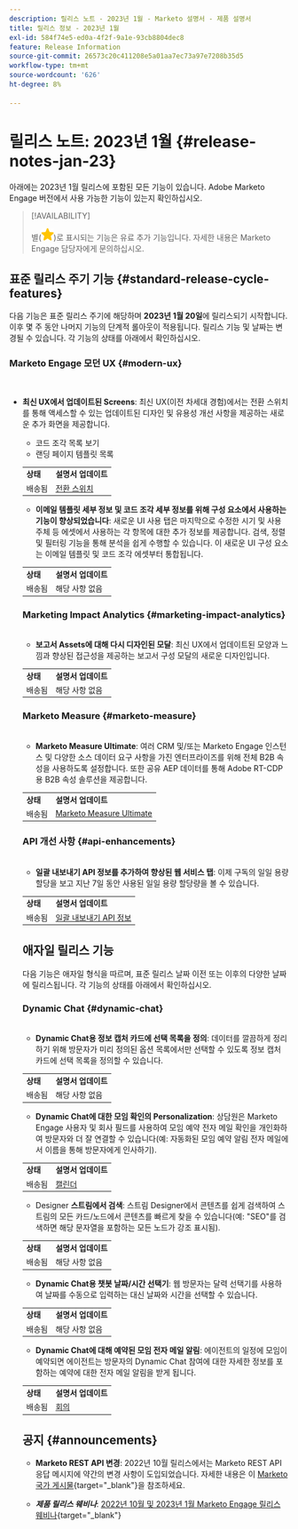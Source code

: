 ```yaml
---
description: 릴리스 노트 - 2023년 1월 - Marketo 설명서 - 제품 설명서
title: 릴리스 정보 - 2023년 1월
exl-id: 584f74e5-ed0a-4f2f-9a1e-93cb8804dec8
feature: Release Information
source-git-commit: 26573c20c411208e5a01aa7ec73a97e7208b35d5
workflow-type: tm+mt
source-wordcount: '626'
ht-degree: 8%

---
```


# 릴리스 노트: 2023년 1월 {#release-notes-jan-23}

아래에는 2023년 1월 릴리스에 포함된 모든 기능이 있습니다. Adobe Marketo Engage 버전에서 사용 가능한 기능이 있는지 확인하십시오.

>[!AVAILABILITY]
>
>별(![별](assets/yellow-star.png))로 표시되는 기능은 유료 추가 기능입니다. 자세한 내용은 Marketo Engage 담당자에게 문의하십시오.

## 표준 릴리스 주기 기능 {#standard-release-cycle-features}

다음 기능은 표준 릴리스 주기에 해당하며 **2023년 1월 20일**&#x200B;에 릴리스되기 시작합니다. 이후 몇 주 동안 나머지 기능의 단계적 롤아웃이 적용됩니다. 릴리스 기능 및 날짜는 변경될 수 있습니다. 각 기능의 상태를 아래에서 확인하십시오.

### Marketo Engage 모던 UX {#modern-ux}

</br>

* **최신 UX에서 업데이트된 Screens**: 최신 UX(이전 차세대 경험)에서는 전환 스위치를 통해 액세스할 수 있는 업데이트된 디자인 및 유용성 개선 사항을 제공하는 새로운 추가 화면을 제공합니다.

   * 코드 조각 목록 보기
   * 랜딩 페이지 템플릿 목록

  <table>
  <tr>
   <td><b>상태</b></td>
   <td><b>설명서 업데이트</b></td>
  </tr>
  <tr>
   <td>배송됨</td>
   <td><a href="/help/marketo/product-docs/marketo-engage-modern-ux/toggle-switch.md">전환 스위치</a></td>
  </tr>
  </tbody>
</table>

* **이메일 템플릿 세부 정보 및 코드 조각 세부 정보를 위해 구성 요소에서 사용하는 기능이 향상되었습니다**: 새로운 UI 사용 탭은 마지막으로 수정한 시기 및 사용 주체 등 에셋에서 사용하는 각 항목에 대한 추가 정보를 제공합니다. 검색, 정렬 및 필터링 기능을 통해 분석을 쉽게 수행할 수 있습니다. 이 새로운 UI 구성 요소는 이메일 템플릿 및 코드 조각 에셋부터 통합됩니다.

<table>
  <tr>
   <td><b>상태</b></td>
   <td><b>설명서 업데이트</b></td>
  </tr>
  <tr>
   <td>배송됨</td>
   <td>해당 사항 없음</td>
  </tr>
  </tbody>
</table>

### Marketing Impact Analytics {#marketing-impact-analytics}

</br>

* **보고서 Assets에 대해 다시 디자인된 모달**: 최신 UX에서 업데이트된 모양과 느낌과 향상된 접근성을 제공하는 보고서 구성 모달의 새로운 디자인입니다.

<table>
  <tr>
   <td><b>상태</b></td>
   <td><b>설명서 업데이트</b></td>
  </tr>
  <tr>
   <td>배송됨</td>
   <td>해당 사항 없음</td>
  </tr>
  </tbody>
</table>

### Marketo Measure {#marketo-measure}

</br>

* **Marketo Measure Ultimate**: 여러 CRM 및/또는 Marketo Engage 인스턴스 및 다양한 소스 데이터 요구 사항을 가진 엔터프라이즈를 위해 전체 B2B 속성을 사용하도록 설정합니다. 또한 공유 AEP 데이터를 통해 Adobe RT-CDP용 B2B 속성 솔루션을 제공합니다.

<table>
  <tr>
   <td><b>상태</b></td>
   <td><b>설명서 업데이트</b></td>
  </tr>
  <tr>
   <td>배송됨</td>
   <td><a href="https://experienceleague.adobe.com/docs/experience-platform/destinations/catalog/adobe/marketo-measure-ultimate.html?lang=ko">Marketo Measure Ultimate</a></td>
  </tr>
  </tbody>
</table>

### API 개선 사항 {#api-enhancements}

</br>

* **일괄 내보내기 API 정보를 추가하여 향상된 웹 서비스 탭**: 이제 구독의 일일 용량 할당을 보고 지난 7일 동안 사용된 일일 용량 할당량을 볼 수 있습니다.

<table>
  <tr>
   <td><b>상태</b></td>
   <td><b>설명서 업데이트</b></td>
  </tr>
  <tr>
   <td>배송됨</td>
   <td><a href="/help/marketo/product-docs/administration/settings/bulk-export-api-information.md">일괄 내보내기 API 정보</a></td>
  </tr>
  </tbody>
</table>

## 애자일 릴리스 기능

다음 기능은 애자일 형식을 따르며, 표준 릴리스 날짜 이전 또는 이후의 다양한 날짜에 릴리스됩니다. 각 기능의 상태를 아래에서 확인하십시오.

### Dynamic Chat {#dynamic-chat}

</br>

* **Dynamic Chat용 정보 캡처 카드에 선택 목록을 정의**: 데이터를 깔끔하게 정리하기 위해 방문자가 미리 정의된 옵션 목록에서만 선택할 수 있도록 정보 캡처 카드에 선택 목록을 정의할 수 있습니다.

<table>
  <tr>
   <td><b>상태</b></td>
   <td><b>설명서 업데이트</b></td>
  </tr>
  <tr>
   <td>배송됨</td>
   <td>해당 사항 없음</td>
  </tr>
  </tbody>
</table>

* **Dynamic Chat에 대한 모임 확인의 Personalization**: 상담원은 Marketo Engage 사용자 및 회사 필드를 사용하여 모임 예약 전자 메일 확인을 개인화하여 방문자와 더 잘 연결할 수 있습니다(예: 자동화된 모임 예약 알림 전자 메일에서 이름을 통해 방문자에게 인사하기).

<table>
  <tr>
   <td><b>상태</b></td>
   <td><b>설명서 업데이트</b></td>
  </tr>
  <tr>
   <td>배송됨</td>
   <td><a href="/help/marketo/product-docs/demand-generation/dynamic-chat/setup-and-configuration/agent-settings.md">캘린더</a></td>
  </tr>
  </tbody>
</table>

* Designer **스트림에서 검색**: 스트림 Designer에서 콘텐츠를 쉽게 검색하여 스트림의 모든 카드/노드에서 콘텐츠를 빠르게 찾을 수 있습니다(예: &quot;SEO&quot;를 검색하면 해당 문자열을 포함하는 모든 노드가 강조 표시됨).

<table>
  <tr>
   <td><b>상태</b></td>
   <td><b>설명서 업데이트</b></td>
  </tr>
  <tr>
   <td>배송됨</td>
   <td>해당 사항 없음</td>
  </tr>
  </tbody>
</table>

* **Dynamic Chat용 챗봇 날짜/시간 선택기**: 웹 방문자는 달력 선택기를 사용하여 날짜를 수동으로 입력하는 대신 날짜와 시간을 선택할 수 있습니다.

<table>
  <tr>
   <td><b>상태</b></td>
   <td><b>설명서 업데이트</b></td>
  </tr>
  <tr>
   <td>배송됨</td>
   <td>해당 사항 없음</td>
  </tr>
  </tbody>
</table>

* **Dynamic Chat에 대해 예약된 모임 전자 메일 알림**: 에이전트의 일정에 모임이 예약되면 에이전트는 방문자의 Dynamic Chat 참여에 대한 자세한 정보를 포함하는 예약에 대한 전자 메일 알림을 받게 됩니다.

<table>
  <tr>
   <td><b>상태</b></td>
   <td><b>설명서 업데이트</b></td>
  </tr>
  <tr>
   <td>배송됨</td>
   <td><a href="/help/marketo/product-docs/demand-generation/dynamic-chat/meeting-list.md">회의</a></td>
  </tr>
  </tbody>
</table>

## 공지 {#announcements}

* **Marketo REST API 변경**: 2022년 10월 릴리스에서는 Marketo REST API 응답 메시지에 약간의 변경 사항이 도입되었습니다. 자세한 내용은 이 [Marketo 국가 게시물](https://nation.marketo.com/t5/product-documents/upcoming-change-to-marketo-rest-api/ta-p/331698){target="_blank"}을 참조하세요.

* **_제품 릴리스 웨비나_**: [2022년 10월 및 2023년 1월 Marketo Engage 릴리스 웨비나](https://engage.marketo.com/2023_January_Release_Webinar_OnDemandPage.html){target="_blank"}
